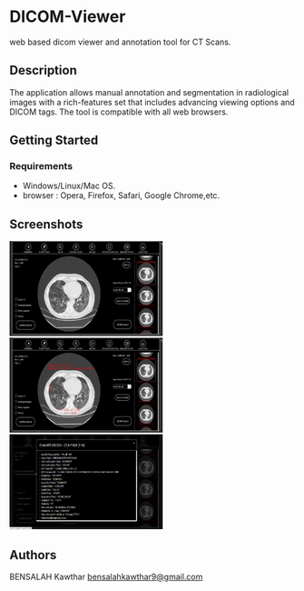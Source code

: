 # DICOM-Viewer
web based dicom viewer and annotation tool for CT Scans.

## Description

The application allows manual annotation and segmentation in radiological images with a rich-features set that includes advancing viewing options and DICOM tags. The tool is compatible with all web browsers.


## Getting Started

### Requirements

* Windows/Linux/Mac OS.
* browser : Opera, Firefox, Safari, Google Chrome,etc.

## Screenshots

<p float="left">
<img src="https://github.com/kawthar-bensalah/DICOM-Viewer/blob/d2869dcfa8301283ce4d40f3c857dc531a9d111f/image-1.png" width="270" height="167" /> <img src="https://github.com/kawthar-bensalah/DICOM-Viewer/blob/d2869dcfa8301283ce4d40f3c857dc531a9d111f/image-3.png" width="270" height="167" /> <img src="https://github.com/kawthar-bensalah/DICOM-Viewer/blob/d2869dcfa8301283ce4d40f3c857dc531a9d111f/image-5.png" width="270" height="167" />
 </p>
 

## Authors

BENSALAH Kawthar 
bensalahkawthar9@gmail.com
